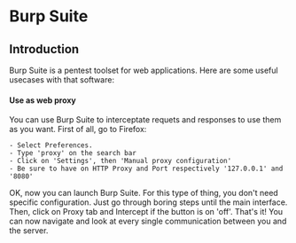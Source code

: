 # Burp Suite

## Introduction
Burp Suite is a pentest toolset for web applications. Here are some useful usecases with that software:

#### Use as web proxy
You can use Burp Suite to interceptate requets and responses to use them as you want. First of all, go to Firefox:
```
- Select Preferences.
- Type 'proxy' on the search bar
- Click on 'Settings', then 'Manual proxy configuration'
- Be sure to have on HTTP Proxy and Port respectively '127.0.0.1' and '8080'
```

OK, now you can launch Burp Suite. For this type of thing, you don't need specific configuration. Just go through 
boring steps until the main interface. Then, click on Proxy tab and Intercept if the button is on 'off'. That's it!
You can now navigate and look at every single communication between you and the server.